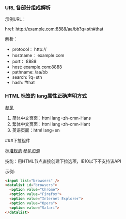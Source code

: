 ### URL 各部分组成解析

示例URL：

href:      http://example.com:8888/aa/bb?q=sth#that

解析：
* protocol： http://
* hostname： example.com
* port：     8888
* host:      example.com:8888
* pathname:  /aa/bb
* search:    ?q=sth
* hash:      #that


### HTML 标签的 lang属性正确声明方式

[参见](http://www.zhihu.com/question/20797118/answer/16809331)

1. 简体中文页面：html lang=zh-cmn-Hans
2. 繁体中文页面：html lang=zh-cmn-Hant
3. 英语页面：html lang=en


###下拉组件 <datalist>

[标准规范](http://www.w3.org/TR/html-markup/datalist.html)
[参见资源](https://developer.mozilla.org/en-US/docs/Web/HTML/Element/datalist)

技能：用HTML节点直接创建下拉选项，IE10以下不支持该API

示例:
```html
<input list="browsers" />
<datalist id="browsers">
  <option value="Chrome">
  <option value="Firefox">
  <option value="Internet Explorer">
  <option value="Opera">
  <option value="Safari">
</datalist>
```

